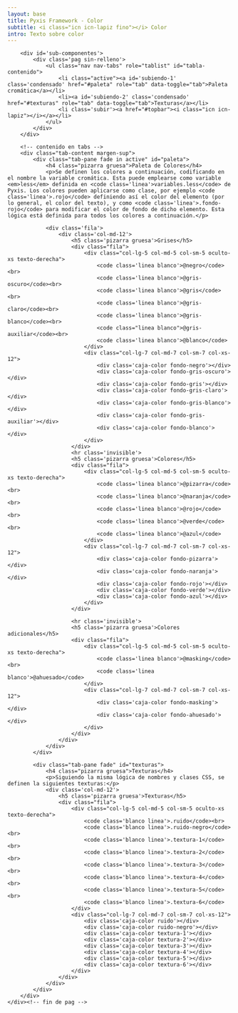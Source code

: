 ```yaml
---
layout: base
title: Pyxis Framework - Color
subtitle: <i class="icn icn-lapiz fino"></i> Color
intro: Texto sobre color
---
```


<!--<div class='col-lg-3 col-md-3 oculto-sm oculto-xs'>
<a name='ancla' id='a'></a>
<div class='menu-affix alto-affix'>
<div data-spy="affix" data-offset-top="220">
    <ul>
        <li><a class='xs gris-oscuro gruesa' data-scroll href='#titulo-uno'>Paleta de colores</a></li>
        <li><a class='xs gris-oscuro gruesa' data-scroll href='#titulo-dos'>Grises</a></li>
        <li><a class='xs gris-oscuro gruesa' data-scroll href='#titulo-tres'>Colores</a></li>
        <li><a class='xs gris-oscuro gruesa' data-scroll href='#titulo-cuatro'>Adicionales</a></li>
        <li><a class='xs gris-oscuro gruesa' data-scroll href='#titulo-cinco'>Opuestos</a></li>
    </ul>
</div>
</div>
</div>-->

<div class='fila'>
    <div class='col-lg-12 col-md-12 col-sm-12 col-xs-12'>


        <div id='sub-componentes'>
            <div class='pag sin-relleno'>
                <ul class="nav nav-tabs" role="tablist" id="tabla-contenido">
                    <li class="active"><a id='subiendo-1' class='condensado' href="#paleta" role="tab" data-toggle="tab">Paleta cromática</a></li>
                    <li><a id='subiendo-2' class='condensado' href="#texturas" role="tab" data-toggle="tab">Texturas</a></li>
                    <li class='subir'><a href="#topbar"><i class="icn icn-lapiz"></i></a></li>
                </ul>
            </div>
        </div>

        <!-- contenido en tabs -->
        <div class="tab-content margen-sup">
            <div class="tab-pane fade in active" id="paleta">
                <h4 class="pizarra gruesa">Paleta de Colores</h4>
                <p>Se definen los colores a continuación, codificando en el nombre la variable cromática. Esta puede emplearse como variable <em>less</em> definida en <code class='linea'>variables.less</code> de Pyxis. Los colores pueden aplicarse como clase, por ejemplo <code class='linea'>.rojo</code> definiendo así el color del elemento (por lo general, el color del texto), y como <code class='linea'>.fondo-rojo</code> para modificar el color de fondo de dicho elemento. Esta lógica está definida para todos los colores a continuación.</p>

                <div class='fila'>
                    <div class='col-md-12'>
                        <h5 class='pizarra gruesa'>Grises</h5>
                        <div class="fila">
                            <div class="col-lg-5 col-md-5 col-sm-5 oculto-xs texto-derecha">
                                <code class='linea blanco'>@negro</code><br>
                                <code class='linea blanco'>@gris-oscuro</code><br>
                                <code class='linea blanco'>@gris</code><br>
                                <code class='linea blanco'>@gris-claro</code><br>
                                <code class='linea blanco'>@gris-blanco</code><br>
                                <code class="linea blanco">@gris-auxiliar</code><br>
                                <code class='linea blanco'>@blanco</code>
                            </div>
                            <div class="col-lg-7 col-md-7 col-sm-7 col-xs-12">
                                <div class='caja-color fondo-negro'></div>
                                <div class='caja-color fondo-gris-oscuro'></div>
                                <div class='caja-color fondo-gris'></div>
                                <div class='caja-color fondo-gris-claro'></div>
                                <div class='caja-color fondo-gris-blanco'></div>
                                <div class='caja-color fondo-gris-auxiliar'></div>
                                <div class='caja-color fondo-blanco'></div>
                            </div>
                        </div>
                        <hr class='invisible'>
                        <h5 class='pizarra gruesa'>Colores</h5>
                        <div class="fila">
                            <div class="col-lg-5 col-md-5 col-sm-5 oculto-xs texto-derecha">
                                <code class='linea blanco'>@pizarra</code><br>
                                <code class='linea blanco'>@naranja</code><br>
                                <code class='linea blanco'>@rojo</code><br>
                                <code class='linea blanco'>@verde</code><br>
                                <code class='linea blanco'>@azul</code>         
                            </div>
                            <div class="col-lg-7 col-md-7 col-sm-7 col-xs-12">
                                <div class='caja-color fondo-pizarra'></div>
                                <div class='caja-color fondo-naranja'></div>
                                <div class='caja-color fondo-rojo'></div>
                                <div class='caja-color fondo-verde'></div> 
                                <div class='caja-color fondo-azul'></div>
                            </div>
                        </div>

                        <hr class='invisible'>
                        <h5 class='pizarra gruesa'>Colores adicionales</h5>
                        <div class="fila">
                            <div class="col-lg-5 col-md-5 col-sm-5 oculto-xs texto-derecha">
                                <code class='linea blanco'>@masking</code><br>
                                <code class='linea blanco'>@ahuesado</code> 
                            </div>
                            <div class="col-lg-7 col-md-7 col-sm-7 col-xs-12">
                                <div class='caja-color fondo-masking'></div>
                                <div class='caja-color fondo-ahuesado'></div>
                            </div>
                        </div>
                    </div>
                </div>
            </div>

            <div class="tab-pane fade" id="texturas">
                <h4 class="pizarra gruesa">Texturas</h4>
                <p>Siguiendo la misma lógica de nombres y clases CSS, se definen la siguientes texturas:</p>
                <div class='col-md-12'>
                    <h5 class='pizarra gruesa'>Texturas</h5>
                    <div class="fila">
                        <div class="col-lg-5 col-md-5 col-sm-5 oculto-xs texto-derecha">
                            <code class='blanco linea'>.ruido</code><br>
                            <code class='blanco linea'>.ruido-negro</code><br>
                            <code class='blanco linea'>.textura-1</code><br>
                            <code class='blanco linea'>.textura-2</code><br>
                            <code class='blanco linea'>.textura-3</code><br>
                            <code class='blanco linea'>.textura-4</code><br>
                            <code class='blanco linea'>.textura-5</code><br>
                            <code class='blanco linea'>.textura-6</code>
                        </div>
                        <div class="col-lg-7 col-md-7 col-sm-7 col-xs-12">
                            <div class='caja-color ruido'></div>
                            <div class='caja-color ruido-negro'></div>
                            <div class='caja-color textura-1'></div>
                            <div class='caja-color textura-2'></div>
                            <div class='caja-color textura-3'></div>
                            <div class='caja-color textura-4'></div>
                            <div class='caja-color textura-5'></div>
                            <div class='caja-color textura-6'></div>
                        </div>
                    </div>
                </div>
            </div>
        </div>
    </div><!-- fin de pag -->
</div>
